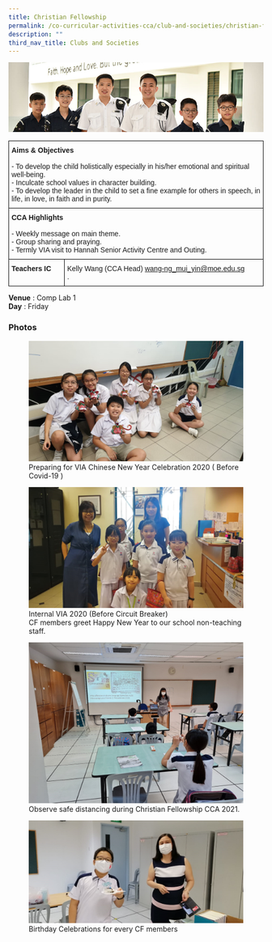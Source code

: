 ```yaml
---
title: Christian Fellowship
permalink: /co-curricular-activities-cca/club-and-societies/christian-fellowship/
description: ""
third_nav_title: Clubs and Societies
---
```

![](/images/Website%20Banners%20Subpage/948x260%20masterhead%20-%20Co%20Curricular%20Activities4.jpg)
<style type="text/css">
.tg  {border-collapse:collapse;border-spacing:0;}
.tg td{border-color:black;border-style:solid;border-width:1px;font-family:Arial, sans-serif;font-size:14px;
  overflow:hidden;padding:10px 5px;word-break:normal;}
.tg th{border-color:black;border-style:solid;border-width:1px;font-family:Arial, sans-serif;font-size:14px;
  font-weight:normal;overflow:hidden;padding:10px 5px;word-break:normal;}
.tg .tg-0lax{text-align:left;vertical-align:top}
</style>
<table class="tg">
<thead>
  <tr>
    <th class="tg-0lax" colspan="2"><span style="font-weight:700;font-style:normal">Aims &amp; Objectives</span><br><br>- To develop the child holistically especially in his/her emotional and spiritual well-being.<br>- Inculcate school values in character building.<br>- To develop the leader in the child to set a fine example for others in speech, in life, in love, in faith and in purity.</th>
  </tr>
</thead>
<tbody>
  <tr>
    <td class="tg-0lax" colspan="2"><span style="font-weight:700;font-style:normal">CCA Highlights</span><br><br>- Weekly message on main theme.<br>- Group sharing and praying.<br>- Termly VIA visit to Hannah Senior Activity Centre and Outing.</td>
  </tr>
  <tr>
    <td class="tg-0lax"><span style="font-weight:bold;font-style:normal">Teachers IC</span></td>
    <td class="tg-0lax">Kelly Wang (CCA Head)
			<a href="mailto:wang-ng_mui_yin@moe.edu.sg" target="_blank" rel="noopener noreferrer">wang-ng_mui_yin@moe.edu.sg</a><br> . </td>
</tr>
</tbody>
</table>

**Venue** : Comp Lab 1  
**Day** :  Friday
  


### Photos

<figure>
<img src="/images/cf%201.jpg">
<figcaption>Preparing for VIA Chinese New Year Celebration 2020 ( Before Covid-19 )</figcaption>
</figure>

<figure>
<img src="/images/cf%202.jpg">
<figcaption>Internal VIA 2020 (Before Circuit Breaker)&nbsp;<br>
CF members greet Happy New Year to our school non-teaching staff.</figcaption>
</figure>

<figure>
<img src="/images/cf%203.jpg">
<figcaption>Observe safe distancing during Christian Fellowship CCA 2021.</figcaption>
</figure>

<figure>
<img src="/images/cf%204.jpg">
<figcaption>Birthday Celebrations for every CF members</figcaption>
</figure>